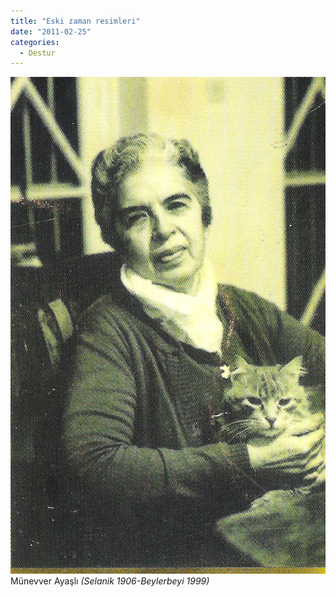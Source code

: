 ```yaml
---
title: "Eski zaman resimleri"
date: "2011-02-25"
categories: 
  - Destur
---
```


[![ayasli.jpg](../uploads/2011/02/ayasli.jpg)](../uploads/2011/02/ayasli.jpg "ayasli.jpg") Münevver Ayaşlı _(Selanik 1906-Beylerbeyi 1999)_
